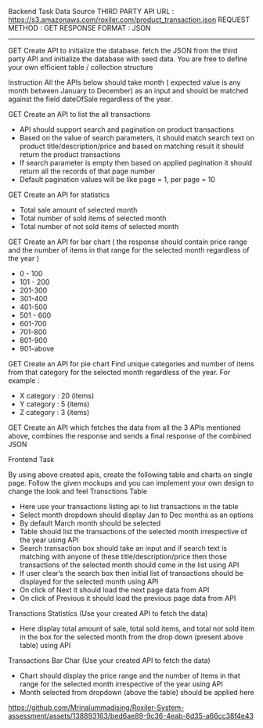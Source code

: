 Backend Task
Data Source
THIRD PARTY API URL : https://s3.amazonaws.com/roxiler.com/product_transaction.json
REQUEST METHOD : GET
RESPONSE FORMAT : JSON

<hr/>

GET
Create API to initialize the database. fetch the JSON from the third party API and
initialize the database with seed data. You are free to define your own efficient table /
collection structure

Instruction
All the APIs below should take month ( expected value is any month between
January to December) as an input and should be matched against the field
dateOfSale regardless of the year.


GET
Create an API to list the all transactions
- API should support search and pagination on product transactions
- Based on the value of search parameters, it should match search text on product
title/description/price and based on matching result it should return the product
transactions
- If search parameter is empty then based on applied pagination it should return all the
records of that page number
- Default pagination values will be like page = 1, per page = 10

GET
Create an API for statistics
- Total sale amount of selected month
- Total number of sold items of selected month
- Total number of not sold items of selected month

GET
Create an API for bar chart ( the response should contain price range and the number
of items in that range for the selected month regardless of the year )
- 0 - 100
- 101 - 200
- 201-300
- 301-400
- 401-500
- 501 - 600
- 601-700
- 701-800
- 801-900
- 901-above

GET
Create an API for pie chart Find unique categories and number of items from that
category for the selected month regardless of the year.
For example :
- X category : 20 (items)
- Y category : 5 (items)
- Z category : 3 (items)

GET
Create an API which fetches the data from all the 3 APIs mentioned above, combines
the response and sends a final response of the combined JSON

Frontend Task

By using above created apis, create the following table and charts on single page.
Follow the given mockups and you can implement your own design to change the
look and feel
Transctions Table

- Here use your transactions listing api to list transactions in the table
- Select month dropdown should display Jan to Dec months as an options
- By default March month should be selected
- Table should list the transactions of the selected month irrespective of the
year using API
- Search transaction box should take an input and if search text is matching
with anyone of these title/description/price then those transactions of the
selected month should come in the list using API
- If user clear’s the search box then initial list of transactions should be
displayed for the selected month using API
- On click of Next it should load the next page data from API
- On click of Previous it should load the previous page data from API

Transctions Statistics (Use your created API to fetch the data)

- Here display total amount of sale, total sold items, and total not sold item
in the box for the selected month from the drop down (present above table)
using API

Transactions Bar Char (Use your created API to fetch the data)

- Chart should display the price range and the number of items in that range for
the selected month irrespective of the year using API
- Month selected from dropdown (above the table) should be applied here


https://github.com/Mrinalummadising/Roxiler-System-assessment/assets/138893163/bed6ae89-9c36-4eab-8d35-a66cc38f4e43

